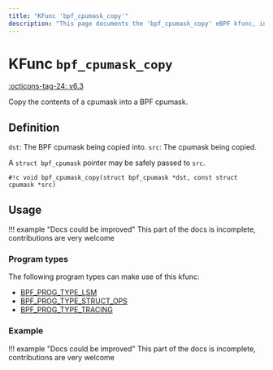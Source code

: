 ```yaml
---
title: "KFunc 'bpf_cpumask_copy'"
description: "This page documents the 'bpf_cpumask_copy' eBPF kfunc, including its defintion, usage, program types that can use it, and examples."
---
```

# KFunc `bpf_cpumask_copy`

<!-- [FEATURE_TAG](bpf_cpumask_copy) -->
[:octicons-tag-24: v6.3](https://github.com/torvalds/linux/commit/516f4d3397c9e90f4da04f59986c856016269aa1)
<!-- [/FEATURE_TAG] -->

Copy the contents of a cpumask into a BPF cpumask.

## Definition

`dst`: The BPF cpumask being copied into.
`src`: The cpumask being copied.

A `struct bpf_cpumask` pointer may be safely passed to `src`.

<!-- [KFUNC_DEF] -->
`#!c void bpf_cpumask_copy(struct bpf_cpumask *dst, const struct cpumask *src)`
<!-- [/KFUNC_DEF] -->

## Usage

!!! example "Docs could be improved"
    This part of the docs is incomplete, contributions are very welcome

### Program types

The following program types can make use of this kfunc:

<!-- [KFUNC_PROG_REF] -->
- [BPF_PROG_TYPE_LSM](../program-type/BPF_PROG_TYPE_LSM.md)
- [BPF_PROG_TYPE_STRUCT_OPS](../program-type/BPF_PROG_TYPE_STRUCT_OPS.md)
- [BPF_PROG_TYPE_TRACING](../program-type/BPF_PROG_TYPE_TRACING.md)
<!-- [/KFUNC_PROG_REF] -->

### Example

!!! example "Docs could be improved"
    This part of the docs is incomplete, contributions are very welcome


